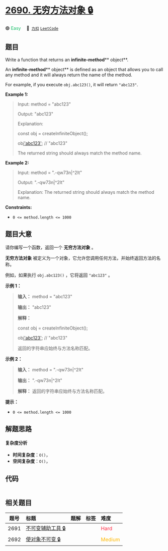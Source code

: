 # [2690. 无穷方法对象 🔒](https://2xiao.github.io/leetcode-js/problem/2690.html)

🟢 <font color=#15bd66>Easy</font>&emsp; 🔗&ensp;[`力扣`](https://leetcode.cn/problems/infinite-method-object) [`LeetCode`](https://leetcode.com/problems/infinite-method-object)

## 题目

Write a function that returns an **infinite-method****  object**.

An **infinite-method****  object** is defined as an object that allows you to
call any method and it will always return the name of the method.

For example, if you execute `obj.abc123()`, it will return `"abc123"`.



**Example 1:**

> Input: method = "abc123"
> 
> Output: "abc123"
> 
> Explanation:
> 
> const obj = createInfiniteObject();
> 
> obj['abc123'](); // "abc123"
> 
> The returned string should always match the method name.

**Example 2:**

> Input: method = ".-qw73n|^2It"
> 
> Output: ".-qw73n|^2It"
> 
> Explanation: The returned string should always match the method name.



**Constraints:**

  * `0 <= method.length <= 1000`


## 题目大意

请你编写一个函数，返回一个 **无穷方法对象** 。

**无穷方法对象** 被定义为一个对象，它允许您调用任何方法，并始终返回方法的名称。

例如，如果执行 `obj.abc123()` ，它将返回 `"abc123"` 。



**示例 1：**

> 
> 
> 
> 
> 
> **输入：** method = "abc123"
> 
> **输出：** "abc123"
> 
> **解释：**
> 
> const obj = createInfiniteObject();
> 
> obj['abc123'](); // "abc123"
> 
> 返回的字符串应始终与方法名称匹配。

**示例 2：**

> 
> 
> 
> 
> 
> **输入：** method = ".-qw73n|^2It"
> 
> **输出：** ".-qw73n|^2It"
> 
> **解释：** 返回的字符串应始终与方法名称匹配。



**提示：**

  * `0 <= method.length <= 1000`


## 解题思路

#### 复杂度分析

- **时间复杂度**：`O()`，
- **空间复杂度**：`O()`，

## 代码

```javascript

```

## 相关题目

<!-- prettier-ignore -->
| 题号 | 标题 | 题解 | 标签 | 难度 |
| :------: | :------ | :------: | :------ | :------ |
| 2691 | [不可变辅助工具 🔒](https://leetcode.com/problems/immutability-helper) |  |  | <font color=#ff334b>Hard</font> |
| 2692 | [使对象不可变 🔒](https://leetcode.com/problems/make-object-immutable) |  |  | <font color=#ffb800>Medium</font> |